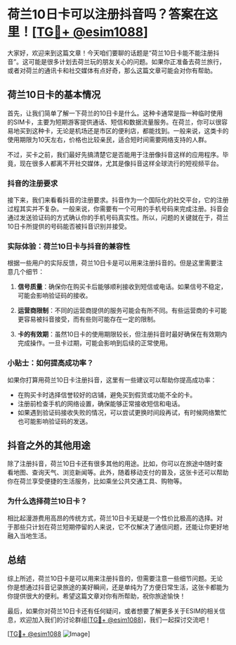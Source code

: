 # 荷兰10日卡可以注册抖音吗？答案在这里！[[TG💪+ @esim1088](https://t.me/s/esim1088)]

大家好，欢迎来到这篇文章！今天咱们要聊的话题是“荷兰10日卡能不能注册抖音”。这可能是很多计划去荷兰玩的朋友关心的问题。如果你正准备去荷兰旅行，或者对荷兰的通讯卡和社交媒体有点好奇，那么这篇文章可能会对你有帮助。

## 荷兰10日卡的基本情况

首先，让我们简单了解一下荷兰的10日卡是什么。这种卡通常是指一种临时使用的SIM卡，主要为短期游客提供通话、短信和数据流量服务。在荷兰，你可以很容易地买到这种卡，无论是机场还是市区的便利店，都能找到。一般来说，这类卡的使用期限为10天左右，价格也比较亲民，适合短时间需要网络支持的人群。

不过，买卡之前，我们最好先搞清楚它是否能用于注册像抖音这样的应用程序。毕竟，现在很多人都离不开社交媒体，尤其是像抖音这样全球流行的短视频平台。

### 抖音的注册要求

接下来，我们来看看抖音的注册要求。抖音作为一个国际化的社交平台，它的注册过程其实并不复杂。一般来说，你需要有一个可用的手机号码来完成注册。抖音会通过发送验证码的方式确认你的手机号码真实性。所以，问题的关键就在于，荷兰10日卡所提供的号码能否被抖音识别并接受。

### 实际体验：荷兰10日卡与抖音的兼容性

根据一些用户的实际反馈，荷兰10日卡是可以用来注册抖音的。但是这里需要注意几个细节：

1. **信号质量**：确保你在购买卡后能够顺利接收到短信或电话。如果信号不稳定，可能会影响验证码的接收。
   
2. **运营商限制**：不同的运营商提供的服务可能会有所不同。有些运营商的卡可能更容易被抖音接受，而有些则可能存在一定的限制。

3. **卡的有效期**：虽然10日卡的使用期限较长，但注册抖音时最好确保在有效期内完成操作。一旦卡过期，可能会影响到后续的正常使用。

### 小贴士：如何提高成功率？

如果你打算用荷兰10日卡注册抖音，这里有一些建议可以帮助你提高成功率：

- 在购买卡时选择信誉较好的店铺，避免买到假货或功能不全的卡。
- 注册前检查手机的网络设置，确保能够正常接收短信和电话。
- 如果遇到验证码接收失败的情况，可以尝试更换时间段再试，有时候网络繁忙也可能影响验证码的发送。

## 抖音之外的其他用途

除了注册抖音，荷兰10日卡还有很多其他的用途。比如，你可以在旅途中随时查看地图、查询天气、浏览新闻等。此外，随着移动支付的普及，这张卡还可以帮助你在荷兰享受便捷的生活服务，比如乘坐公共交通工具、购物等。

### 为什么选择荷兰10日卡？

相比起漫游费用高昂的传统方式，荷兰10日卡无疑是一个性价比极高的选择。对于那些只计划在荷兰短期停留的人来说，它不仅解决了通信问题，还能让你更好地融入当地生活。

## 总结

综上所述，荷兰10日卡是可以用来注册抖音的，但需要注意一些细节问题。无论你是想通过抖音记录旅途的美好瞬间，还是单纯为了方便日常生活，这张卡都能为你提供很大的便利。希望这篇文章对你有所帮助，祝你旅途愉快！

最后，如果你对荷兰10日卡还有任何疑问，或者想要了解更多关于ESIM的相关信息，欢迎加入我们的讨论群组[[TG💪+ @esim1088](https://t.me/s/esim1088)]，我们一起探讨交流吧！

[[TG💪+ @esim1088](https://t.me/s/esim1088) ![Image](https://i.postimg.cc/4NQfJmqS/Snipaste-2025-05-13-00-14-12.png)]
